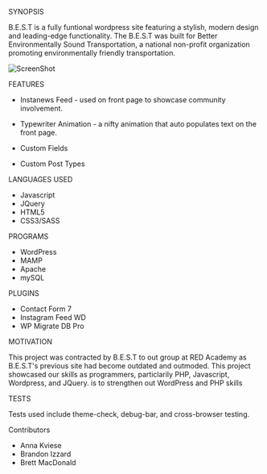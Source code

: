 SYNOPSIS

B.E.S.T is a fully funtional wordpress site featuring a stylish, modern design and leading-edge functionality. The B.E.S.T was built for Better Environmentally Sound Transportation, a national non-profit organization promoting environmentally friendly transportation.

![ScreenShot](https://http://i.imgur.com/5Fk0irI.png)


FEATURES

- Instanews Feed - used on front page to showcase community involvement.

- Typewriter Animation - a nifty animation that auto populates text on the
front page.

- Custom Fields

- Custom Post Types


LANGUAGES USED

- Javascript 
- JQuery 
- HTML5 
- CSS3/SASS

PROGRAMS

- WordPress
- MAMP
- Apache
- mySQL

PLUGINS

- Contact Form 7
- Instagram Feed WD
- WP Migrate DB Pro

MOTIVATION

This project was contracted by B.E.S.T to out group at RED Academy as B.E.S.T's previous site had become outdated and outmoded.  This project showcased our skills as programmers, particlarily PHP, Javascript, Wordpress, and JQuery.
is to strengthen out WordPress and PHP skills

TESTS

Tests used include theme-check, debug-bar, and cross-browser testing.

Contributors

- Anna Kviese
- Brandon Izzard
- Brett MacDonald


